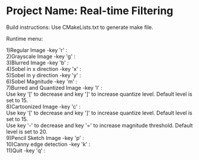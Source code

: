 # Project Name: Real-time Filtering

Build instructions:
Use CMakeLists.txt to generate make file.

Runtime menu:  
  
1)Regular Image 		 -key 'r' :  
2)Grayscale Image 		 -key 'g' :  
3)Blurred Image 		 -key 'b' :  
4)Sobel in x direction 		 -key 'x' :  
5)Sobel in y direction 		 -key 'y' :  
6)Sobel Magnitude 		 -key 'm' :  
7)Burred and Quantized Image 	 -key 'l' :  
	Use key '[' to decrease and key ']' to increase quantize level. Default level is set to 15.  
8)Cartoonized Image 		 -key 'c' :  
	Use key '[' to decrease and key ']' to increase quantize level. Default level is set to 15.  
	Use key '-' to decrease and key '=' to increase magnitude threshold. Default level is set to 20.  
9)Pencil Sketch Image 		 -key 'p' :  
10)Canny edge detection 			 -key 'k' :  
11)Quit 			 -key 'q' :  
